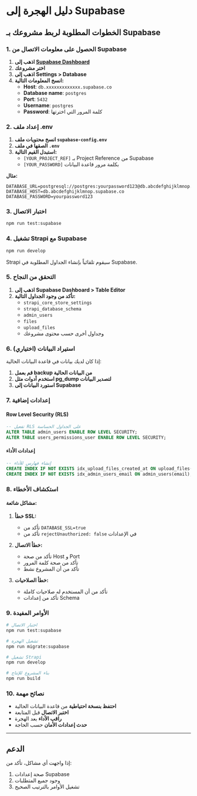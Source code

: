  # دليل الهجرة إلى Supabase

## الخطوات المطلوبة لربط مشروعك بـ Supabase

### 1. الحصول على معلومات الاتصال من Supabase

1. **اذهب إلى [Supabase Dashboard](https://supabase.com/dashboard)**
2. **اختر مشروعك**
3. **اذهب إلى Settings > Database**
4. **انسخ المعلومات التالية:**
   - **Host**: `db.xxxxxxxxxxxxx.supabase.co`
   - **Database name**: `postgres`
   - **Port**: `5432`
   - **Username**: `postgres`
   - **Password**: كلمة المرور التي اخترتها

### 2. إعداد ملف .env

1. **انسخ محتويات ملف `supabase-config.env`**
2. **الصقها في ملف `.env`**
3. **استبدل القيم التالية:**
   - `[YOUR_PROJECT_REF]` بـ Project Reference من Supabase
   - `[YOUR_PASSWORD]` بكلمة مرور قاعدة البيانات

**مثال:**
```env
DATABASE_URL=postgresql://postgres:yourpassword123@db.abcdefghijklmnop.supabase.co:5432/postgres
DATABASE_HOST=db.abcdefghijklmnop.supabase.co
DATABASE_PASSWORD=yourpassword123
```

### 3. اختبار الاتصال

```bash
npm run test:supabase
```

### 4. تشغيل Strapi مع Supabase

```bash
npm run develop
```

Strapi سيقوم تلقائياً بإنشاء الجداول المطلوبة في Supabase.

### 5. التحقق من النجاح

1. **اذهب إلى Supabase Dashboard > Table Editor**
2. **تأكد من وجود الجداول التالية:**
   - `strapi_core_store_settings`
   - `strapi_database_schema`
   - `admin_users`
   - `files`
   - `upload_files`
   - وجداول أخرى حسب محتوى مشروعك

### 6. استيراد البيانات (اختياري)

إذا كان لديك بيانات في قاعدة البيانات الحالية:

1. **قم بعمل backup من البيانات الحالية**
2. **استخدم أدوات مثل pg_dump لتصدير البيانات**
3. **استورد البيانات إلى Supabase**

### 7. إعدادات إضافية

#### Row Level Security (RLS)
```sql
-- تفعيل RLS على الجداول الحساسة
ALTER TABLE admin_users ENABLE ROW LEVEL SECURITY;
ALTER TABLE users_permissions_user ENABLE ROW LEVEL SECURITY;
```

#### إعدادات الأداء
```sql
-- إنشاء فهارس للأداء
CREATE INDEX IF NOT EXISTS idx_upload_files_created_at ON upload_files(created_at);
CREATE INDEX IF NOT EXISTS idx_admin_users_email ON admin_users(email);
```

### 8. استكشاف الأخطاء

#### مشاكل شائعة:

1. **خطأ SSL:**
   - تأكد من `DATABASE_SSL=true`
   - تأكد من `rejectUnauthorized: false` في الإعدادات

2. **خطأ الاتصال:**
   - تأكد من صحة Host و Port
   - تأكد من صحة كلمة المرور
   - تأكد من أن المشروع نشط

3. **خطأ الصلاحيات:**
   - تأكد من أن المستخدم له صلاحيات كاملة
   - تأكد من إعدادات Schema

### 9. الأوامر المفيدة

```bash
# اختبار الاتصال
npm run test:supabase

# تشغيل الهجرة
npm run migrate:supabase

# تشغيل Strapi
npm run develop

# بناء المشروع للإنتاج
npm run build
```

### 10. نصائح مهمة

- **احتفظ بنسخة احتياطية** من قاعدة البيانات الحالية
- **اختبر الاتصال** قبل المتابعة
- **راقب الأداء** بعد الهجرة
- **حدث إعدادات الأمان** حسب الحاجة

---

## الدعم

إذا واجهت أي مشاكل، تأكد من:
1. صحة إعدادات Supabase
2. وجود جميع المتطلبات
3. تشغيل الأوامر بالترتيب الصحيح

